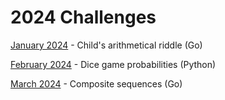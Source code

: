 # 2024 Challenges

[January 2024](01/) - Child's arithmetical riddle (Go)

[February 2024](02/) - Dice game probabilities (Python)

[March 2024](03/) - Composite sequences (Go)